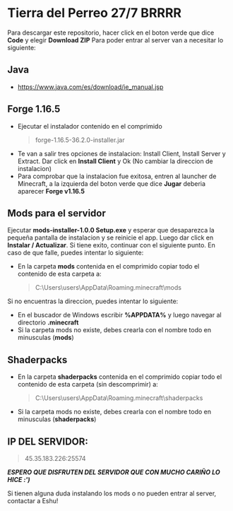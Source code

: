 # Tierra del Perreo 27/7 BRRRR

Para descargar este repositorio, hacer click en el boton verde que dice **Code** y elegir **Download ZIP**
Para poder entrar al server van a necesitar lo siguiente:

## Java
- https://www.java.com/es/download/ie_manual.jsp

## Forge 1.16.5

- Ejecutar el instalador contenido en el comprimido
	> forge-1.16.5-36.2.0-installer.jar
-   Te van a salir tres opciones de instalacion: Install Client, Install Server y Extract. Dar click en **Install Client** y Ok (No cambiar la direccion de instalacion)
- Para comprobar que la instalacion fue exitosa, entren al launcher de Minecraft, a la izquierda del boton verde que dice **Jugar** deberia aparecer **Forge v1.16.5**

## Mods para el servidor

Ejecutar **mods-installer-1.0.0 Setup.exe** y esperar que desaparezca la pequeña pantalla de instalacion y se reinicie el app. Luego dar click en **Instalar / Actualizar**. Si tiene exito, continuar con el siguiente punto. En caso de que falle, puedes intentar lo siguiente:

- En la carpeta **mods** contenida en el comprimido copiar todo el contenido de esta carpeta a:
	> C:\Users\users\AppData\Roaming\.minecraft\mods

Si no encuentras la direccion, puedes intentar lo siguiente:

- En el buscador de Windows escribir  **%APPDATA%** y luego navegar al directorio **.minecraft**
- Si la carpeta mods no existe, debes crearla con el nombre todo en minusculas (**mods**)

## Shaderpacks

- En la carpeta **shaderpacks** contenida en el comprimido copiar todo el contenido de esta carpeta (sin descomprimir) a:
	> C:\Users\users\AppData\Roaming\.minecraft\shaderpacks

- Si la carpeta mods no existe, debes crearla con el nombre todo en minusculas (**shaderpacks**)

## IP DEL SERVIDOR: 
> 45.35.183.226:25574

***ESPERO QUE DISFRUTEN DEL SERVIDOR QUE CON MUCHO CARIÑO LO HICE :')***

Si tienen alguna duda instalando los mods o no pueden entrar al server, contactar a Eshu!